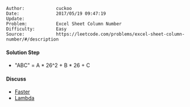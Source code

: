 
    Author:            cuckoo
    Date:              2017/05/19 09:47:19
    Update:            
    Problem:           Excel Sheet Column Number
    Difficulty:        Easy
    Source:            https://leetcode.com/problems/excel-sheet-column-number/#/description

#### Solution Step
 - "ABC" = A * 26^2 + B * 26 + C

#### Discuss
 - [Faster](https://discuss.leetcode.com/topic/6458/my-solutions-in-3-languages-does-any-one-have-one-line-solution-in-java-or-c)
 - [Lambda](https://discuss.leetcode.com/topic/38218/1-line-c-solution-8ms)
